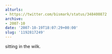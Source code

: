 ```yaml
---
alturls:
- https://twitter.com/bismark/status/348400872
archive:
- 2007-10
date: '2007-10-19T18:07:29+00:00'
slug: '1192817249'
---
```


sitting in the wilk.

